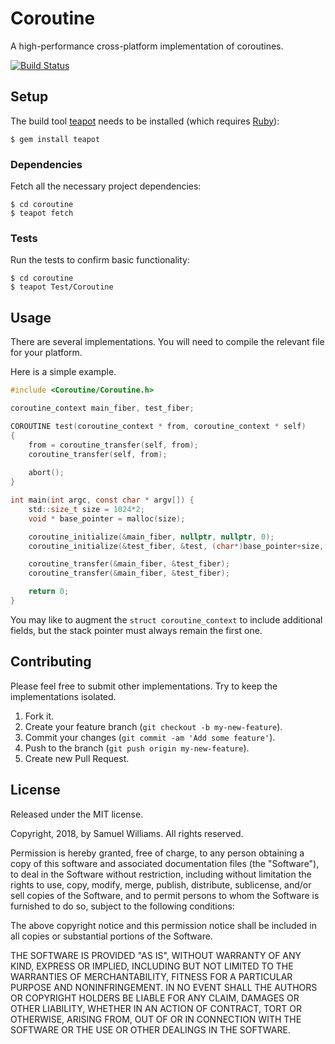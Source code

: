 # Coroutine

A high-performance cross-platform implementation of coroutines.

[![Build Status](https://travis-ci.org/kurocha/coroutine.svg?branch=master)](https://travis-ci.org/kurocha/coroutine)

## Setup

The build tool [teapot] needs to be installed (which requires [Ruby]):

	$ gem install teapot

[teapot]: https://teapot.nz/
[Ruby]: https://www.ruby-lang.org/en/downloads/

### Dependencies

Fetch all the necessary project dependencies:

	$ cd coroutine
	$ teapot fetch

### Tests

Run the tests to confirm basic functionality:

	$ cd coroutine
	$ teapot Test/Coroutine

## Usage

There are several implementations. You will need to compile the relevant file for your platform.

Here is a simple example.

```c
#include <Coroutine/Coroutine.h>

coroutine_context main_fiber, test_fiber;

COROUTINE test(coroutine_context * from, coroutine_context * self)
{
	from = coroutine_transfer(self, from);
	coroutine_transfer(self, from);
	
	abort();
}

int main(int argc, const char * argv[]) {
	std::size_t size = 1024*2;
	void * base_pointer = malloc(size);

	coroutine_initialize(&main_fiber, nullptr, nullptr, 0);
	coroutine_initialize(&test_fiber, &test, (char*)base_pointer+size, size);

	coroutine_transfer(&main_fiber, &test_fiber);
	coroutine_transfer(&main_fiber, &test_fiber);

	return 0;
}
```

You may like to augment the `struct coroutine_context` to include additional fields, but the stack pointer must always remain the first one.

## Contributing

Please feel free to submit other implementations. Try to keep the implementations isolated.

1. Fork it.
2. Create your feature branch (`git checkout -b my-new-feature`).
3. Commit your changes (`git commit -am 'Add some feature'`).
4. Push to the branch (`git push origin my-new-feature`).
5. Create new Pull Request.

## License

Released under the MIT license.

Copyright, 2018, by Samuel Williams. All rights reserved.

Permission is hereby granted, free of charge, to any person obtaining a copy
of this software and associated documentation files (the "Software"), to deal
in the Software without restriction, including without limitation the rights
to use, copy, modify, merge, publish, distribute, sublicense, and/or sell
copies of the Software, and to permit persons to whom the Software is
furnished to do so, subject to the following conditions:

The above copyright notice and this permission notice shall be included in
all copies or substantial portions of the Software.

THE SOFTWARE IS PROVIDED "AS IS", WITHOUT WARRANTY OF ANY KIND, EXPRESS OR
IMPLIED, INCLUDING BUT NOT LIMITED TO THE WARRANTIES OF MERCHANTABILITY,
FITNESS FOR A PARTICULAR PURPOSE AND NONINFRINGEMENT. IN NO EVENT SHALL THE
AUTHORS OR COPYRIGHT HOLDERS BE LIABLE FOR ANY CLAIM, DAMAGES OR OTHER
LIABILITY, WHETHER IN AN ACTION OF CONTRACT, TORT OR OTHERWISE, ARISING FROM,
OUT OF OR IN CONNECTION WITH THE SOFTWARE OR THE USE OR OTHER DEALINGS IN
THE SOFTWARE.

